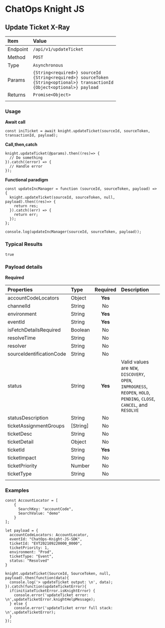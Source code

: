 # ChatOps Knight JS

## Update Ticket X-Ray

| **Item** | **Value** |
|:-----------------------|:-----------------------|
| Endpoint | `/api/v1/updateTicket` |
| Method | `POST` |
| Type | `Asynchronous` |
| Params | `{String<required>} sourceId`<br>`{String<required>} sourceToken`<br> `{String<optional>} transactionId`<br>`{Object<optional>} payload` |
| Returns | `Promise<Object>` |
|  |  |

### Usage

**Await call**
```
const iniTicket = await knight.updateTicket(sourceId, sourceToken, transactionId, payload);
```

**Call,then,catch**

```
knight.updateTicket(@params).then((res)=> {
  // Do something
}).catch((error) => {
  // Handle error
});
```

**Functional paradigm**

```
const updateIncManager = function (sourceId, sourceToken, payload) => {
  knight.updateTicket(sourceId, sourceToken, null, payload).then((res)=> {
    return res;
  }).catch((err) => {
    return err;
  });
};

console.log(updateIncManager(sourceId, sourceToken, payload));
```

### Typical Results

```
true
```

### Payload details

**Required**

| **Properties** | **Type** | **Required** | **Description** |
|:---------------|:---------|:---------:|:----------------------------|
| accountCodeLocators | Object | **Yes** |  |
| channelId | String | No |  |
| environment | String | **Yes** |  |
| eventId | String | **Yes** |  |
| isFetchDetailsRequired | Boolean | No |  |
| resolveTime | String | No |  |
| resolver | String | No |  |
| sourceIdentificationCode | String | No |  |
| status | String | **Yes** | Valid values are `NEW`, `DISCOVERY`, `OPEN`, `INPROGRESS`, `REOPEN`, `HOLD`, `PENDING`, `CLOSE`, `CANCEL`, and `RESOLVE` |
| statusDescription | String | No |  |
| ticketAssignmentGroups | [String] | No |   |
| ticketDesc | String | No |  |
| ticketDetail | Object | No |  |
| ticketId | String | **Yes** |  |
| ticketImpact | String | No |  |
| ticketPriority | Number | No |  |
| ticketType | String | No |  |
|  |  |  |  |


### Examples

```
const AccountLocator = [
    {
      SearchKey: "accountCode",
      SearchValue: "demo"
    }
];

let payload = {
  accountCodeLocators: AccountLocator,
  eventId: "ChatOps-Knight-JS-SDK",
  ticketId: "EVT202109220000_0000",
  ticketPriority: 1,
  environment: "Prod",
  ticketType: "Event",
  status: "Resolved"
}

knight.updateTicket(SourceId, SourceToken, null, payload).then(function(data){
  console.log('> updateTicket output: \n', data);
}).catch(function(updateTicketError){
  if(initiateTicketError.isKnightError) {
    console.error('updateTicket error: \n',updateTicketError.knightHelpMessage);
  } else {
    console.error('updateTicket error full stack: \n',updateTicketError);
  }
});
```
